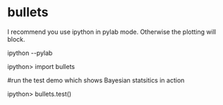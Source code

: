 bullets
=======

I recommend you use ipython in pylab mode. Otherwise the plotting will block.

ipython --pylab

ipython> import bullets

#run the test demo which shows Bayesian statsitics in action

ipython> bullets.test()



